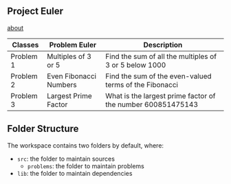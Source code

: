 ## Project Euler 
<a href="https://projecteuler.net/about">about</a>

| Classes     | Problem Euler          | Description|
|-------------|------------------------|-------------------------------------------------------------|
| Problem 1   | Multiples of 3 or 5    | Find the sum of all the multiples of 3 or 5 below 1000      |
| Problem 2   | Even Fibonacci Numbers | Find the sum of the even-valued terms of the Fibonacci      |
| Problem 3   | Largest Prime Factor   | What is the largest prime factor of the number 600851475143 |


## Folder Structure

The workspace contains two folders by default, where:

- `src`: the folder to maintain sources
    - `problems`: the folder to maintain problems
- `lib`: the folder to maintain dependencies
